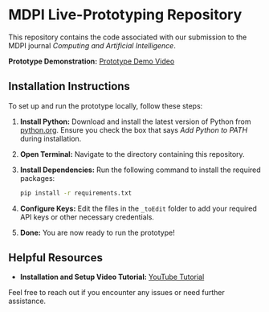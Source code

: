 # MDPI Live-Prototyping Repository

This repository contains the code associated with our submission to the MDPI journal _Computing and Artificial Intelligence_.

**Prototype Demonstration:** [Prototype Demo Video](https://youtu.be/F6-kF6UaML0)

## Installation Instructions

To set up and run the prototype locally, follow these steps:

1. **Install Python:** Download and install the latest version of Python from [python.org](https://www.python.org/downloads/). Ensure you check the box that says _Add Python to PATH_ during installation.

2. **Open Terminal:** Navigate to the directory containing this repository.

3. **Install Dependencies:** Run the following command to install the required packages:

   ```bash
   pip install -r requirements.txt
   ```

4. **Configure Keys:** Edit the files in the `_toEdit` folder to add your required API keys or other necessary credentials.

5. **Done:** You are now ready to run the prototype!

## Helpful Resources

- **Installation and Setup Video Tutorial:** [YouTube Tutorial](https://www.youtube.com/watch?v=E1gPF3Xot5w)

Feel free to reach out if you encounter any issues or need further assistance.
